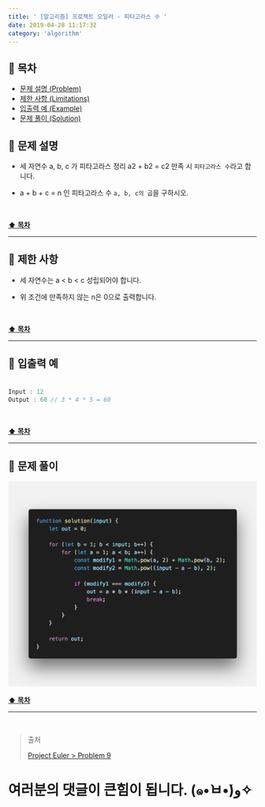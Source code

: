 ```yaml
---
title: ' [알고리즘] 프로젝트 오일러 - 피타고라스 수 '
date: 2019-04-28 11:17:32
category: 'algorithm'
---
```


## **💎 목차**
  * [문제 설명 (Problem)](#-문제-설명)
  * [제한 사항 (Limitations)](#-제한-사항)
  * [입출력 예 (Example)](#-입출력-예)
  * [문제 풀이 (Solution)](#-문제-풀이)

## **📕 문제 설명**

- 세 자연수 a, b, c 가 피타고라스 정리 a2 + b2 = c2 만족 시 `피타고라스 수`라고 합니다.

- a + b + c = n 인 피타고라스 수 `a, b, c의 곱`을 구하시오.

<br />

**[⬆ 목차](#-목차)**

---

## **🔖 제한 사항**

- 세 자연수는 a < b < c 성립되어야 합니다.

- 위 조건에 만족하지 않는 n은 0으로 출력합니다.

<br />

**[⬆ 목차](#-목차)**

---

## **📙 입출력 예**

```js

Input : 12
Output : 60 // 3 * 4 * 5 = 60

```

<br />

**[⬆ 목차](#-목차)**

---

## **📘 문제 풀이**

![](../../../../assets/algorithm/euler/euler.9.solution.png)
<br />

**[⬆ 목차](#-목차)**

---

<br />

> 출처
>
> <a href="http://euler.synap.co.kr/prob_detail.php?id=9" target="_blank">Project Euler > Problem 9</a>

# 여러분의 댓글이 큰힘이 됩니다. (๑•̀ㅂ•́)و✧

